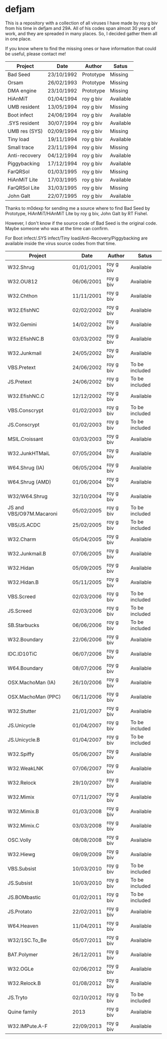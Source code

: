 # defjam

This is a repository with a collection of all viruses I have made by roy g biv from his time in defjam and 29A.  All of his codes span almost 30 years of work, and they are spreaded in many places. So, I decided gather them all in one place.

If you know where to find the missing ones or have information that could be useful, please contact me!


| Project  | Date | Author | Satus |
| ------------- | ------------- | ------------- | ------------- |
| Bad Seed | 23/10/1992  |  Prototype |  Missing |
| Orsam | 26/02/1993  |  Prototype |  Missing |
| DMA engine | 23/10/1992  |  Prototype |  Missing |
| HiAnMiT | 01/04/1994  |  roy g biv |  Available |
| UMB resident | 13/05/1994  |  roy g biv |  Missing |
| Boot infect | 24/06/1994  |  roy g biv |  Available |
| .SYS resident | 30/07/1994  |  roy g biv |  Available |
| UMB res (SYS) | 02/09/1994  |  roy g biv |  Missing |
| Tiny load | 19/11/1994  |  roy g biv |  Available |
| Small trace | 23/11/1994  |  roy g biv |  Missing |
| Anti-recovery | 04/12/1994  |  roy g biv |  Available |
| Piggybacking | 17/12/1994  |  roy g biv |  Available |
| FarQRSol | 01/03/1995  |  roy g biv |  Missing |
| HiAnMiT Lite | 17/03/1995  |  roy g biv |  Available |
| FarQRSol Lite | 31/03/1995  |  roy g biv |  Missing |
| John Galt | 22/07/1995  |  roy g biv |  Available |

Thanks to m0dexp for sending me a source where to find Bad Seed by Prototype, HiAnMiT/HiAnMiT Lite by roy g biv, John Galt by RT Fishel.

However, I don't know if the source code of Bad Seed is the original code.  Maybe someone who was at the time can confirm.

For Boot infect/.SYS infect/Tiny load/Anti-Recovery/Piggybacking are available inside the virus source codes from that time.


| Project  | Date | Author | Satus |
| ------------- | ------------- | ------------- | ------------- |
| W32.Shrug     | 01/01/2001  |  roy g biv |  Available |
| W32.OU812  | 06/06/2001  | roy g biv |  Available |
| W32.Chthon  | 11/11/2001  | roy g biv |  Available |
| W32.EfishNC  | 02/02/2002  | roy g biv |  Available |
| W32.Gemini  | 14/02/2002  | roy g biv |  Available |
| W32.EfishNC.B  | 03/03/2002  | roy g biv |  Available |
| W32.Junkmail  | 24/05/2002  | roy g biv |  Available |
| VBS.Pretext  | 24/06/2002  | roy g biv |  To be included |
| JS.Pretext  | 24/06/2002  | roy g biv |  To be included |
| W32.EfishNC.C  | 12/12/2002  | roy g biv |  Available |
| VBS.Conscrypt  | 01/02/2003  | roy g biv |  To be included |
| JS.Conscrypt | 01/02/2003  | roy g biv |  To be included |
| MSIL.Croissant | 03/03/2003  | roy g biv |  Available |
| W32.JunkHTMaiL | 07/05/2004  | roy g biv |  Available |
| W64.Shrug (IA) | 06/05/2004  | roy g biv |  Available |
| W64.Shrug (AMD) | 01/06/2004  | roy g biv |  Available |
| W32/W64.Shrug | 32/10/2004  | roy g biv |  Available |
| JS and VBS/O97M.Macaroni  | 05/02/2005  | roy g biv |  To be included |
| VBS/JS.ACDC | 25/02/2005  | roy g biv |  To be included |
| W32.Charm | 05/04/2005  | roy g biv |  Available |
| W32.Junkmail.B | 07/06/2005  | roy g biv |  Available |
| W32.Hidan | 05/09/2005  | roy g biv |  Available |
| W32.Hidan.B | 05/11/2005  | roy g biv |  Available |
| VBS.Screed | 02/03/2006  | roy g biv |  To be included |
| JS.Screed | 02/03/2006  | roy g biv |  To be included |
| SB.Starbucks  | 06/06/2006  | roy g biv |  To be included |
| W32.Boundary  | 22/06/2006  | roy g biv |  Available |
| IDC.ID10TiC  | 06/07/2006  | roy g biv |  Available |
| W64.Boundary  | 08/07/2006  | roy g biv |  Available |
| OSX.MachoMan (IA)  | 26/10/2006  | roy g biv |  Available |
| OSX.MachoMan (PPC)  | 06/11/2006  | roy g biv |  Available |
| W32.Stutter  | 21/01/2007  | roy g biv |  Available |
| JS.Unicycle  | 01/04/2007  | roy g biv |  To be included |
| JS.Unicycle.B  | 01/04/2007  | roy g biv |  To be included |
| W32.Spiffy  | 05/06/2007  | roy g biv |  Available |
| W32.WeakLNK  | 07/06/2007  | roy g biv |  Available |
| W32.Relock  | 29/10/2007  | roy g biv |  Available |
| W32.Mimix  | 07/11/2007  | roy g biv |  Available |
| W32.Mimix.B  | 01/03/2008  | roy g biv |  Available |
| W32.Mimix.C  | 03/03/2008  | roy g biv |  Available |
| OSC.Volly  | 08/08/2008  | roy g biv |  Available |
| W32.Hiewg  | 09/09/2009  | roy g biv |  Available |
| VBS.Subsist  | 10/03/2010  | roy g biv |  To be included |
| JS.Subsist  | 10/03/2010  | roy g biv |  To be included |
| JS.BOMbastic  | 01/02/2011  | roy g biv |  To be included |
| JS.Protato  | 22/02/2011  | roy g biv |  Available |
| W64.Heaven  | 11/04/2011  | roy g biv |  Available |
| W32/1SC.To_Be  | 05/07/2011  | roy g biv |  Available |
| BAT.Polymer  | 26/12/2011  | roy g biv |  Available |
| W32.OGLe  | 02/06/2012  | roy g biv |  Available |
| W32.Relock.B  | 01/08/2012  | roy g biv |  Available |
| JS.Tryto  | 02/10/2012  | roy g biv |  To be included |
| Quine family  | 2013  | roy g biv |  Available |
| W32.IMPute.A-F  | 22/09/2013  | roy g biv |  Available |